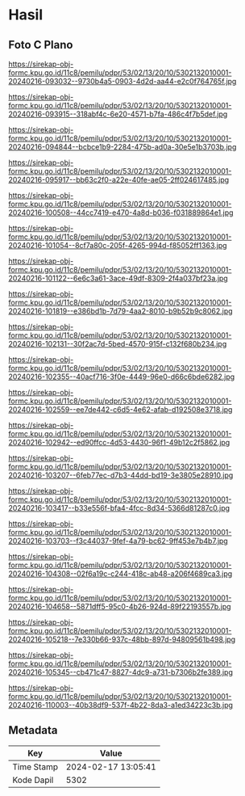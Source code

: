 # Hasil

## Foto C Plano

https://sirekap-obj-formc.kpu.go.id/11c8/pemilu/pdpr/53/02/13/20/10/5302132010001-20240216-093032--9730b4a5-0903-4d2d-aa44-e2c0f764765f.jpg

https://sirekap-obj-formc.kpu.go.id/11c8/pemilu/pdpr/53/02/13/20/10/5302132010001-20240216-093915--318abf4c-6e20-4571-b7fa-486c4f7b5def.jpg

https://sirekap-obj-formc.kpu.go.id/11c8/pemilu/pdpr/53/02/13/20/10/5302132010001-20240216-094844--bcbce1b9-2284-475b-ad0a-30e5e1b3703b.jpg

https://sirekap-obj-formc.kpu.go.id/11c8/pemilu/pdpr/53/02/13/20/10/5302132010001-20240216-095917--bb63c2f0-a22e-40fe-ae05-2ff024617485.jpg

https://sirekap-obj-formc.kpu.go.id/11c8/pemilu/pdpr/53/02/13/20/10/5302132010001-20240216-100508--44cc7419-e470-4a8d-b036-f031889864e1.jpg

https://sirekap-obj-formc.kpu.go.id/11c8/pemilu/pdpr/53/02/13/20/10/5302132010001-20240216-101054--8cf7a80c-205f-4265-994d-f85052ff1363.jpg

https://sirekap-obj-formc.kpu.go.id/11c8/pemilu/pdpr/53/02/13/20/10/5302132010001-20240216-101122--6e6c3a61-3ace-49df-8309-2f4a037bf23a.jpg

https://sirekap-obj-formc.kpu.go.id/11c8/pemilu/pdpr/53/02/13/20/10/5302132010001-20240216-101819--e386bd1b-7d79-4aa2-8010-b9b52b9c8062.jpg

https://sirekap-obj-formc.kpu.go.id/11c8/pemilu/pdpr/53/02/13/20/10/5302132010001-20240216-102131--30f2ac7d-5bed-4570-915f-c132f680b234.jpg

https://sirekap-obj-formc.kpu.go.id/11c8/pemilu/pdpr/53/02/13/20/10/5302132010001-20240216-102355--40acf716-3f0e-4449-96e0-d66c6bde6282.jpg

https://sirekap-obj-formc.kpu.go.id/11c8/pemilu/pdpr/53/02/13/20/10/5302132010001-20240216-102559--ee7de442-c6d5-4e62-afab-d192508e3718.jpg

https://sirekap-obj-formc.kpu.go.id/11c8/pemilu/pdpr/53/02/13/20/10/5302132010001-20240216-102942--ed90ffcc-4d53-4430-96f1-49b12c2f5862.jpg

https://sirekap-obj-formc.kpu.go.id/11c8/pemilu/pdpr/53/02/13/20/10/5302132010001-20240216-103207--6feb77ec-d7b3-44dd-bd19-3e3805e28910.jpg

https://sirekap-obj-formc.kpu.go.id/11c8/pemilu/pdpr/53/02/13/20/10/5302132010001-20240216-103417--b33e556f-bfa4-4fcc-8d34-5366d81287c0.jpg

https://sirekap-obj-formc.kpu.go.id/11c8/pemilu/pdpr/53/02/13/20/10/5302132010001-20240216-103703--f3c44037-9fef-4a79-bc62-9ff453e7b4b7.jpg

https://sirekap-obj-formc.kpu.go.id/11c8/pemilu/pdpr/53/02/13/20/10/5302132010001-20240216-104308--02f6a19c-c244-418c-ab48-a206f4689ca3.jpg

https://sirekap-obj-formc.kpu.go.id/11c8/pemilu/pdpr/53/02/13/20/10/5302132010001-20240216-104658--5871dff5-95c0-4b26-924d-89f22193557b.jpg

https://sirekap-obj-formc.kpu.go.id/11c8/pemilu/pdpr/53/02/13/20/10/5302132010001-20240216-105218--7e330b66-937c-48bb-897d-94809561b498.jpg

https://sirekap-obj-formc.kpu.go.id/11c8/pemilu/pdpr/53/02/13/20/10/5302132010001-20240216-105345--cb471c47-8827-4dc9-a731-b7306b2fe389.jpg

https://sirekap-obj-formc.kpu.go.id/11c8/pemilu/pdpr/53/02/13/20/10/5302132010001-20240216-110003--40b38df9-537f-4b22-8da3-a1ed34223c3b.jpg


## Metadata

| Key        | Value               |
| ---------- | ------------------- |
| Time Stamp | 2024-02-17 13:05:41 |
| Kode Dapil | 5302                |




